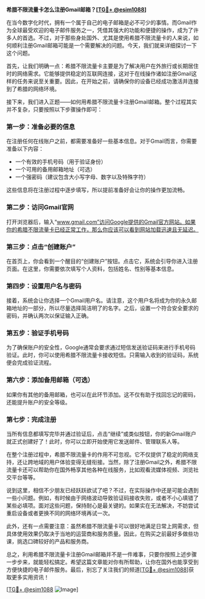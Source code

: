 **希腊不限流量卡怎么注册Gmail邮箱？[[TG💪+ @esim1088](https://t.me/s/esim1088)]**

在当今数字化时代，拥有一个属于自己的电子邮箱是必不可少的事情。而Gmail作为全球最受欢迎的电子邮件服务之一，凭借其强大的功能和便捷的操作，成为了许多人的首选。不过，对于那些身处国外、尤其是使用希腊不限流量卡的人来说，如何顺利注册Gmail邮箱可能是一个需要解决的问题。今天，我们就来详细探讨一下这个问题。

首先，让我们明确一点：希腊不限流量卡主要是为了解决用户在外旅行或长期居住时的网络需求。它能够提供稳定的互联网连接，这对于在线操作诸如注册Gmail这样的任务来说至关重要。因此，在开始之前，请确保你的设备已经成功激活并连接到了希腊的网络环境。

接下来，我们进入正题——如何用希腊不限流量卡注册Gmail邮箱。整个过程其实并不复杂，只要按照以下步骤操作即可：

### 第一步：准备必要的信息
在注册任何在线账户之前，都需要准备好一些基本信息。对于Gmail而言，你需要准备以下内容：
- 一个有效的手机号码（用于验证身份）
- 一个可用的备用邮箱地址（可选）
- 一个强密码（建议包含大小写字母、数字以及特殊字符）

这些信息将在注册过程中逐步填写，所以提前准备好会让你的操作更加流畅。

### 第二步：访问Gmail官网
打开浏览器后，输入“www.gmail.com”访问Google提供的Gmail官方网站。如果你的希腊不限流量卡已经正常工作，那么你应该可以看到网站加载迅速且无延迟。

### 第三步：点击“创建账户”
在首页上，你会看到一个醒目的“创建账户”按钮。点击它，系统会引导你进入注册页面。在这里，你需要依次填写个人资料，包括姓名、性别等基本信息。

### 第四步：设置用户名与密码
接着，系统会让你选择一个Gmail用户名。请注意，这个用户名将成为你的永久邮箱地址的一部分，所以尽量选择简洁明了的名字。之后，设置一个符合安全要求的密码，并确认两次以保证输入正确。

### 第五步：验证手机号码
为了确保账户的安全性，Google通常会要求通过短信发送验证码来进行手机号码验证。此时，你可以使用希腊不限流量卡接收短信。只需输入收到的验证码，系统便会完成验证流程。

### 第六步：添加备用邮箱（可选）
如果你有其他的备用邮箱，也可以在此环节添加。这不仅有助于找回忘记的密码，还能提升账户的安全等级。

### 第七步：完成注册
当所有信息都填写完毕并通过验证后，点击“继续”或类似按钮，你的新Gmail账户就正式创建好了！此时，你可以立即开始使用它发送邮件、管理联系人等。

在整个注册过程中，希腊不限流量卡的作用不可忽视。它不仅提供了稳定的网络支持，还让跨地域的用户体验变得无缝衔接。当然，除了注册Gmail之外，希腊不限流量卡还可以帮助你在国外畅享其他各种在线服务，比如观看流媒体视频、浏览社交平台等等。

说到这里，相信不少朋友已经跃跃欲试了吧？不过，在实际操作中还是可能会遇到一些小问题。例如，有时候由于网络波动导致验证码接收失败，或者不小心填错了某些必填项。面对这些问题，保持耐心是最关键的。如果实在无法解决，不妨尝试重启设备或者更换不同的网络环境再试一次。

此外，还有一点需要注意：虽然希腊不限流量卡可以很好地满足日常上网需求，但具体使用效果仍取决于当地的运营商和服务质量。因此，在购买之前最好多做些功课，挑选口碑较好的产品和服务商。

总之，利用希腊不限流量卡注册Gmail邮箱并不是一件难事，只要你按照上述步骤一步步来，就能轻松搞定。希望这篇文章能对你有所帮助，让你在国外也能享受到方便快捷的电子邮件服务。最后，别忘了关注我们的频道[[TG💪+ @esim1088](https://t.me/s/esim1088)]获取更多实用资讯！

[[TG💪+ @esim1088](https://t.me/s/esim1088) ![Image](https://i.postimg.cc/4NQfJmqS/Snipaste-2025-05-13-00-14-12.png)]